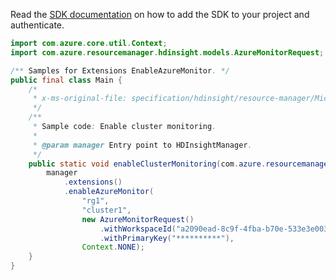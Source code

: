 Read the [SDK documentation](https://github.com/Azure/azure-sdk-for-java/blob/azure-resourcemanager-hdinsight_1.0.0-beta.5/sdk/hdinsight/azure-resourcemanager-hdinsight/README.md) on how to add the SDK to your project and authenticate.

```java
import com.azure.core.util.Context;
import com.azure.resourcemanager.hdinsight.models.AzureMonitorRequest;

/** Samples for Extensions EnableAzureMonitor. */
public final class Main {
    /*
     * x-ms-original-file: specification/hdinsight/resource-manager/Microsoft.HDInsight/stable/2021-06-01/examples/EnableLinuxClusterAzureMonitor.json
     */
    /**
     * Sample code: Enable cluster monitoring.
     *
     * @param manager Entry point to HDInsightManager.
     */
    public static void enableClusterMonitoring(com.azure.resourcemanager.hdinsight.HDInsightManager manager) {
        manager
            .extensions()
            .enableAzureMonitor(
                "rg1",
                "cluster1",
                new AzureMonitorRequest()
                    .withWorkspaceId("a2090ead-8c9f-4fba-b70e-533e3e003163")
                    .withPrimaryKey("**********"),
                Context.NONE);
    }
}
```
